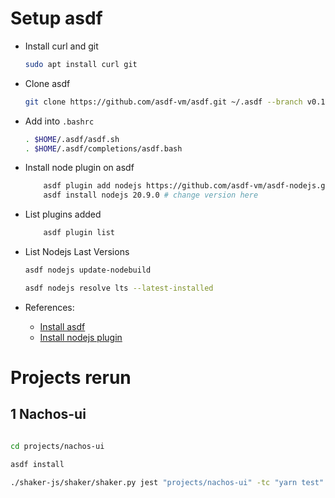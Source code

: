 # Setup asdf



* Install curl and git

    ```bash
    sudo apt install curl git
    ```

* Clone asdf

    ```bash
    git clone https://github.com/asdf-vm/asdf.git ~/.asdf --branch v0.10.2
    ```

* Add into `.bashrc`

    ```bash
    . $HOME/.asdf/asdf.sh
    . $HOME/.asdf/completions/asdf.bash
    ```

* Install node plugin on asdf

    ```bash
        asdf plugin add nodejs https://github.com/asdf-vm/asdf-nodejs.git
        asdf install nodejs 20.9.0 # change version here
    ```

* List plugins added
    ```bash
        asdf plugin list
    ```

* List Nodejs Last Versions
    ```bash
    asdf nodejs update-nodebuild

    asdf nodejs resolve lts --latest-installed
    ```

* References:
    - [Install asdf](https://fumachi.mat.br/2022/10/05/ubuntu-22-04-lts-asdf-python/)
    - [Install nodejs plugin](https://blog.logrocket.com/manage-node-js-versions-using-asdf/)


# Projects rerun

## 1 Nachos-ui


```bash 

cd projects/nachos-ui

asdf install

./shaker-js/shaker/shaker.py jest "projects/nachos-ui" -tc "yarn test" -o "logs/nachos-ui/output" -sr 1000
```
